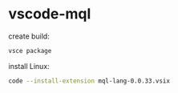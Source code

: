 # vscode-mql

create build:
```sh
vsce package
```

install Linux:
```sh
code --install-extension mql-lang-0.0.33.vsix
```